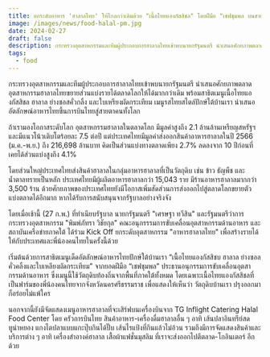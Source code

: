 ```yaml
---
title: ยกระดับอาหาร 'ฮาลาลไทย' ให้ไกลกว่าเดิมด้วย "เนื้อไทยแองกัสสิชล" โดยฝีมือ "เชฟชุมพล บนสายการบินไทย! 
image: /images/news/food-halal-pm.jpg
date: 2024-02-27
draft: false
description: กระทรวงอุตสาหกรรมและทีมผู้ประกอบการฮาลาลไทยเข้าพบนายกรัฐมนตรี นำเสนอศักยภาพตลาดอุตสาหกรรมฮาลาลไทยขยายส่วนแบ่งรายได้ตลาดโลกให้ได้มากกว่าเดิม พร้อมสาธิตเมนูเนื้อไทยแองกัสสิชล ฮาลาล ย่างซอสคั่วกลิ้ง และใบเหรียงผัดกระเทียม เมนูรสไทยสไตล์ปักษ์ใต้บ้านเรา นำเสนออัตลักษณ์อาหารไทยขึ้นการบินไทยสู่สายตาคนทั้งโลก
tags:
  - food
---
```


กระทรวงอุตสาหกรรมและทีมผู้ประกอบการฮาลาลไทยเข้าพบนายกรัฐมนตรี นำเสนอศักยภาพตลาดอุตสาหกรรมฮาลาลไทยขยายส่วนแบ่งรายได้ตลาดโลกให้ได้มากกว่าเดิม พร้อมสาธิตเมนูเนื้อไทยแองกัสสิชล ฮาลาล ย่างซอสคั่วกลิ้ง และใบเหรียงผัดกระเทียม เมนูรสไทยสไตล์ปักษ์ใต้บ้านเรา นำเสนออัตลักษณ์อาหารไทยขึ้นการบินไทยสู่สายตาคนทั้งโลก

ถ้าเรามองโอกาสระดับโลก อุตสาหกรรมฮาลาลในตลาดโลก มีมูลค่าสูงถึง 2.1 ล้านล้านเหรียญสหรัฐฯ และมีแนวโน้วเติบโตร้อยละ 7.5 ต่อปี แต่ประเทศไทยมีมูลค่าส่งออกสินค้าอาหารฮาลาลในปี 2566 (ม.ค.-พ.ย.) ถึง 216,698 ล้านบาท คิดเป็นส่วนแบ่งทางตลาดเพียง 2.7% ลดลงจาก 10 ปีก่อนที่เคยได้ส่วนแบ่งสูงถึง 4.1% 

โดยส่วนใหญ่ประเทศไทยส่งสินค้าฮาลาลในกลุ่มอาหารฮาลาลที่เป็นวัตถุดิบ เช่น ข้าว ธัญพืช และน้ำตาลทรายเป็นหลัก ประเทศไทยมีผู้ผลิตอาหารฮาลาลกว่า 15,043 ราย มีร้านอาหารฮาลาลมากกว่า 3,500 ร้าน ด้วยศักยภาพของประเทศไทยยังมีโอกาสเพิ่มสัดส่วนการส่งออกไปสู่ตลาดโลกขยายตัวแบ่งตลาดได้อีกมาก หากได้รับการสนับสนุนจากรัฐบาลอย่างจริงจัง 

โดยเมื่อเช้านี้ (27 ก.พ.) ที่ทำเนียบรัฐบาล นายกรัฐมนตรี "เศรษฐา ทวีสิน" และรัฐมนตรีว่าการกระทรวงอุตสาหกรรม "พิมพ์ภัทรา วิชัยกุล" คณะอนุกรรรมการขับเคลื่อนอุตสาหกรรมด้านอาหาร และสถาบันเครือข่ายภาคใต้ ได้ร่วม Kick Off ยกระดับอุตสาหกรรม "อาหารฮาลาลไทย" เพื่อสร้างรายได้ให้กับประเทศและพี่น้องคนไทยในครั้งนี้ด้วย 

เริ่มต้นด้วยการสาธิตเมนูเด็ดอัตลักษณ์อาหารไทยปักษ์ใต้บ้านเรา “เนื้อไทยแองกัสสิชบ ฮาลาล ย่างซอลคั่วคลิ้งและใบเหลียงผัดกระเทียม” จากยอดฝีมือ “เชฟชุมพล” ประธานอนุกรรมการขับเคลื่อนอุตสากรรมด้านอาหาร  ซึ่งเมนูนี้ใช้วัตถุดิบท้องถิ่นจากพื้นที่ภาคใต้ทั้งหมด โดยเฉพาะเนื้อไทยแองกัสสิชลที่เป็นฟาร์มของพี่น้องคนไทยจากจังหวัดนครศรีธรรมราช เพื่อแสดงให้เห็นว่า วัตถุดิบบ้านเรา ปรุงออกมาก็อร่อยไม่แพ้ใคร

นอกจากนี้ยังมีจัดแสดงเมนูอาหารฮาลาลที่จะเสิร์ฟบนเครื่องบินจาก TG Inflight Catering Halal Food Center โดย ครัวการบินไทย สินค้าอาหาร-เครื่องดื่มฮาลาลอื่น ๆ อาทิ เส้นปลาอินทรีย์สด ทูน่าหยอง แกงไตปลาแบบแกะปุ๊บกินได้ปั๊บ เส้นไรแป้งที่กินแล้วไม่อ้วน รวมถึงมีการจัดแสดงสินค้าและบริการต่าง ๆ อาทิ เครื่องสำอางค์ฮาลาล เสื้อผ้าแฟชั่นมุสลิม ที่เราจะส่งออกไปตีตลาด-โกอินเตอร์ อีกด้วย